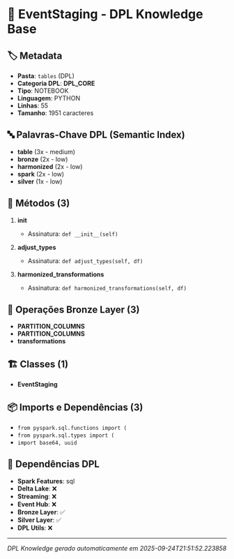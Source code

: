 # 🌊 EventStaging - DPL Knowledge Base

## 🏷️ Metadata
- **Pasta**: `tables` (DPL)
- **Categoria DPL**: **DPL_CORE**
- **Tipo**: NOTEBOOK
- **Linguagem**: PYTHON
- **Linhas**: 55
- **Tamanho**: 1951 caracteres

## 🔤 Palavras-Chave DPL (Semantic Index)
- **table** (3x - medium)
- **bronze** (2x - low)
- **harmonized** (2x - low)
- **spark** (2x - low)
- **silver** (1x - low)

## 🔧 Métodos (3)

 1. **__init__**
    - Assinatura: `def __init__(self)`

 2. **adjust_types**
    - Assinatura: `def adjust_types(self, df)`

 3. **harmonized_transformations**
    - Assinatura: `def harmonized_transformations(self, df)`


## 🥉 Operações Bronze Layer (3)

- **PARTITION_COLUMNS**
- **PARTITION_COLUMNS**
- **transformations**

## 🏗️ Classes (1)

- **EventStaging**

## 📦 Imports e Dependências (3)

- `from pyspark.sql.functions import (`
- `from pyspark.sql.types import (`
- `import base64, uuid`

## 🔗 Dependências DPL

- **Spark Features**: sql
- **Delta Lake**: ❌
- **Streaming**: ❌
- **Event Hub**: ❌
- **Bronze Layer**: ✅
- **Silver Layer**: ✅
- **DPL Utils**: ❌

---
*DPL Knowledge gerado automaticamente em 2025-09-24T21:51:52.223858*
